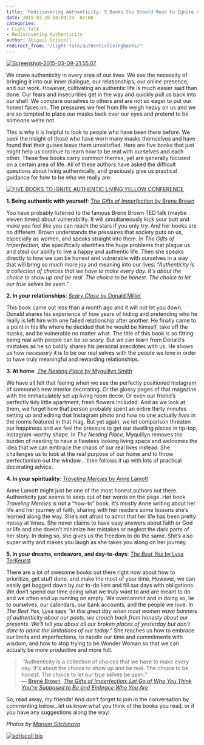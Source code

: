```yaml
---
title: 'Rediscovering Authenticity: 5 Books You Should Read to Ignite Authentic Living'
date: 2015-03-26 04:00:24 -07:00
categories:
- Light Talk
- Rediscovering Authenticity
author: Abigail Driscoll
redirect_from: "/light-talk/authenticlivingbooks/"
---
```


[![Screenshot-2015-03-09-21.55.07](https://yellow-blog-images.imgix.net/2015/03/Screenshot-2015-03-09-21.55.07.jpg)](https://yellow-blog-images.imgix.net/2015/03/Screenshot-2015-03-09-21.55.07.jpg)

We crave authenticity in every area of our lives. We see the necessity of bringing it into our inner dialogue, our relationships, our online presence, and our work. However, cultivating an authentic life is much easier said than done. Our fears and insecurities get in the way and quickly pull us back into our shell. We compare ourselves to others and are not so eager to put our honest faces on. The pressures we feel from life weigh heavy on us and we are so tempted to place our masks back over our eyes and pretend to be someone we’re not.

This is why it is helpful to look to people who have been there before. We seek the insight of those who have worn many masks themselves and have found that their guises leave them unsatisfied. Here are five books that just might help us continue to learn how to be real with ourselves and each other. These five books carry common themes, yet are generally focused on a certain area of life. All of these authors have asked the difficult questions about living authentically, and graciously give us practical guidance for how to be who we really are.

[![FIVE BOOKS TO IGNITE AUTHENTIC LIVING YELLOW CONFERENCE](https://yellow-blog-images.imgix.net/2015/03/7645143992_1bd04fb20c_b-copy.jpg)](https://yellow-blog-images.imgix.net/2015/03/7645143992_1bd04fb20c_b-copy.jpg)

**1\. Being authentic with yourself**: [_The Gifts of Imperfection_ by Brene Brown](http://www.amazon.com/Gifts-Imperfection-Think-Supposed-Embrace/dp/159285849X/ref=sr_1_1?ie=UTF8&qid=1425369941&sr=8-1&keywords=the+gift+of+imperfection+by+brene+brown)

You have probably listened to the famous Brene Brown TED talk (maybe eleven times) about vulnerability. It will simultaneously kick your butt and make you feel like you can reach the stars if you only try. And her books are no different. Brown understands the pressures that society puts on us, especially as women, and speaks straight into them. In _The Gifts of Imperfection,_ she specifically identifies the huge problems that plague us and steal our ability to live a happy and authentic life. Then she speaks directly to how we can be honest and vulnerable with ourselves in a way that will bring so much more joy and meaning into our lives: _“Authenticity is a collection of choices that we have to make every day. It's about the choice to show up and be real. The choice to be honest. The choice to let our true selves be seen.”_

**2\. In your relationships**: [_Scary Close_ by Donald Miller](http://www.amazon.com/Scary-Close-Dropping-Finding-Intimacy/dp/078521318X/ref=sr_1_1?ie=UTF8&qid=1425369974&sr=8-1&keywords=scary+close+donald+miller)

This book came out less than a month ago and it will not let you down. Donald shares his experience of how years of hiding and pretending who he really is left him with one failed relationship after another. He finally came to a point in his life where he decided that he would be himself, take off the masks, and be vulnerable no matter what. The title of this book is so fitting: being real with people can be _so scary._ But we can learn from Donald’s mistakes as he so boldly shares his personal anecdotes with us. He shows us how _necessary_ it is to be our real selves with the people we love in order to have truly meaningful and rewarding relationships.

**3\. At home**: [_The Nesting Place_ by Myquillyn Smith](http://www.amazon.com/Nesting-Place-Doesnt-Perfect-Beautiful/dp/0310337909/ref=sr_1_1?ie=UTF8&qid=1425370008&sr=8-1&keywords=the+nesting+place)

We have all felt that feeling when we see the perfectly positioned Instagram of someone’s new interior decorating. Or the glossy pages of that magazine with the immaculately set up living room decor. Or even our friend’s perfectly tidy little apartment, fresh flowers included. And as we look at them, we forget how that person probably spent an entire thirty minutes setting up and editing that Instagram photo and how no one actually _lives_ in the rooms featured in that mag. But yet again, we let comparison threaten our happiness and we feel the pressure to get our dwelling places in tip-top, Instagram-worthy shape. In _The Nesting Place,_ Myquillyn removes the burden of needing to have a flawless looking living space and welcomes the idea that we can embrace the chaos of our real lives instead. She challenges us to look at the real purpose of our home and to throw perfectionism out the window… then follows it up with lots of practical decorating advice.

**4\. In your spirituality**: [_Traveling Mercies_ by Anne Lamott](http://www.amazon.com/Traveling-Mercies-Some-Thoughts-Faith/dp/0385496095/ref=sr_1_1?ie=UTF8&qid=1425370040&sr=8-1&keywords=traveling+mercies)

Anne Lamott might just be one of the most honest authors out there. Authenticity just seems to seep out of her words on the page. Her book _Traveling Mercies_ is not a “how-to” book. It’s mostly Anne writing about her life and her journey of faith, sharing with her readers some lessons she’s learned along the way. She’s not afraid to admit that her life has been pretty messy at times. She never claims to have easy answers about faith or God or life and she doesn’t minimize her mistakes or neglect the dark parts of her story. In doing so, she gives us the freedom to do the same. She’s also super witty and makes you laugh as she takes you along on her journey.

**5\. In your dreams, endeavors, and day-to-days**: [_The Best Yes_ by Lysa TerKeurst](http://www.amazon.com/Best-Yes-Decisions-Endless-Demands/dp/1400205859/ref=sr_1_1?ie=UTF8&qid=1425370064&sr=8-1&keywords=the+best+yes)

There are a lot of awesome books out there right now about how to prioritize, get stuff done, and make the most of your time. However, we can easily get bogged down by our to-do lists and fill our days with obligations. We don’t spend our time doing what we truly want to and are meant to do and we often end up running on empty. We overcommit and in doing so, lie to ourselves, our calendars, our bank accounts, and the people we love. In _The Best Yes,_ Lysa says _“In this great day when most women wave banners of authenticity about our pasts, we crouch back from honesty about our presents. We’ll tell you about all our broken places of yesterday but don’t dare to admit the limitations of our today.”_ She teaches us how to embrace our limits and imperfections, to handle our time and commitments with wisdom, and how to stop trying to be Wonder Woman so that we can actually be more productive and more full.

>  “Authenticity is a collection of choices that we have to make every day. It's about the choice to show up and be real. The choice to be honest. The choice to let our true selves be seen.”  
> ― [Brené Brown](http://www.goodreads.com/author/show/162578.Bren_Brown), _[The Gifts of Imperfection: Let Go of Who You Think You're Supposed to Be and Embrace Who You Are](http://www.goodreads.com/work/quotes/7261277)_

So, read away, my friends! And don’t forget to join in the conversation by commenting below...let us know what you think of the books you read, or if you have any suggestions along the way!

_Photos by [Mariam Sitchinava](https://www.flickr.com/photos/mariamsitchinava/)_

[![adriscoll bio](https://yellow-blog-images.imgix.net/2015/01/adriscoll1.jpg)](http://www.ritesofasylum.com/)

